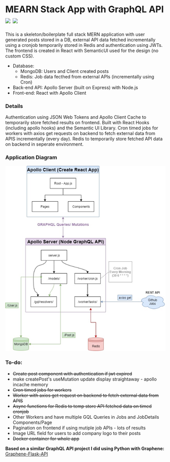 # MEARN Stack App with GraphQL API <img src="https://user-images.githubusercontent.com/841294/53402609-b97a2180-39ba-11e9-8100-812bab86357c.png" height="50" /> <img src="https://github.com/graphql/graphql-spec/blob/master/resources/GraphQL%20Logo.svg" height="50" />

This is a skeleton/boilerplate full stack MERN application with user generated posts stored in a DB, external API data fetched incrementally using a cronjob temporarily stored in Redis and authentication using JWTs. The frontend is created in React with SemanticUI used for the design (no custom CSS). 

- Database: 
    - MongoDB: Users and Client created posts
    - Redis: Job data fecthed from external APIs (incrementally using Cron)
- Back-end API: Apollo Server (built on Express) with Node.js
- Front-end: React with Apollo Client

### Details
Authentication using JSON Web Tokens and Apollo Client Cache to temporarily store fetched results on frontend. Built with React Hooks (including apollo hooks) and the Semantic UI Library. Cron timed jobs for workers with axios get requests on backend to fetch external data from APIS incrementally (every day). Redis to temporarily store fetched API data on backend in seperate environment.

### Application Diagram
<p align="center"><img src="https://github.com/MrYKenz/MERN-GraphQL-App/blob/master/app_layout.jpg"/></p>

### To-do: 
- ~~Create post component with authentication if jwt expired~~
- make createPost's useMutation update display straightaway - apollo incache memory
- ~~Cron timed jobs for workers~~
- ~~Worker with axios get request on backend to fetch external data from APIS~~
- ~~Async functions for Redis to temp store API fetched data on timed cronjob~~
- Other Workers and have multiple GQL Queries in Jobs and JobDetails Components/Page
- Pagination on frontend if using mutiple job APIs - lots of results
- Image URL field for users to add company logo to their posts
- ~~Docker container for whole app~~

**Based on a similar GraphQL API project I did using Python with Graphene:** [Graphene-Flask-API](https://github.com/MrYKenz/Graphene-Flask-API)